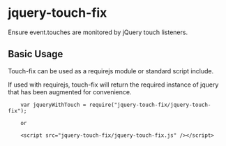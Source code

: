 jquery-touch-fix
==========

Ensure event.touches are monitored by jQuery touch listeners.

## Basic Usage
Touch-fix can be used as a requirejs module or standard script include.  

If used with requirejs, touch-fix will return the required instance of jquery that has been augmented for convenience.

```
    var jqueryWithTouch = require("jquery-touch-fix/jquery-touch-fix");

    or

    <script src="jquery-touch-fix/jquery-touch-fix.js" /></script>

```